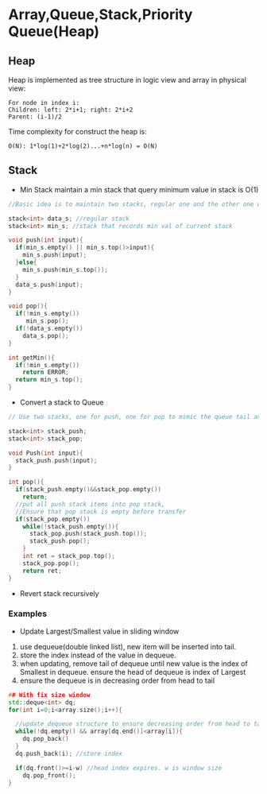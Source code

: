 # Array,Queue,Stack,Priority Queue(Heap)

## Heap

Heap is implemented as tree structure in logic view and array in physical view:

```shell
For node in index i:
Children: left: 2*i+1; right: 2*i+2
Parent: (i-1)/2
```

Time complexity for construct the heap is:

```shell
O(N): 1*log(1)+2*log(2)...+n*log(n) = O(N)
```

## Stack

* Min Stack
maintain a min stack that query  minimum value in stack is O(1)

```CPP
//Basic idea is to maintain two stacks, regular one and the other one whose peek/top records the min value

stack<int> data_s; //regular stack
stack<int> min_s; //stack that records min val of current stack

void push(int input){
  if(min_s.empty() || min_s.top()>input){
    min_s.push(input);
  }else{
    min_s.push(min_s.top());
  }
  data_s.push(input);
}

void pop(){
  if(!min_s.empty())
     min_s.pop();
  if(!data_s.empty())
    data_s.pop();
}

int getMin(){
  if(!min_s.empty())
    return ERROR;
  return min_s.top();
}
```

* Convert a stack to Queue
```CPP
// Use two stacks, one for push, one for pop to mimic the queue tail and head

stack<int> stack_push;
stack<int> stack_pop;

void Push(int input){
  stack_push.push(input);
}

int pop(){
  if(stack_push.empty()&&stack_pop.empty())
    return;
  //put all push stack items into pop stack,
  //Ensure that pop stack is empty before transfer
  if(stack_pop.empty())
    while(!stack_push.empty()){
      stack_pop.push(stack_push.top());
      stack_push.pop();
    }
    int ret = stack_pop.top();
    stack_pop.pop();
    return ret;
}
```


* Revert stack recursively



### Examples


* Update Largest/Smallest value in sliding window

1. use dequeue(double linked list), new item will be inserted into tail.
2. store the index instead of the value in dequeue.
3. when updating, remove tail of dequeue until new value is the index of Smallest in dequeue. ensure the head of dequeue is index of Largest
4. ensure the dequeue is in decreasing order from head to tail


```CPP
## With fix size window
std::deque<int> dq;
for(int i=0;i<array.size();i++){

  //update dequeue structure to ensure decreasing order from head to tail.
  while(!dq.empty() && array[dq.end()]<array[i]){
    dq.pop_back()
  }
  dq.push_back(i); //store index

  if(dq.front()>=i-w) //head index expires. w is window size
    dq.pop_front();
}
```
